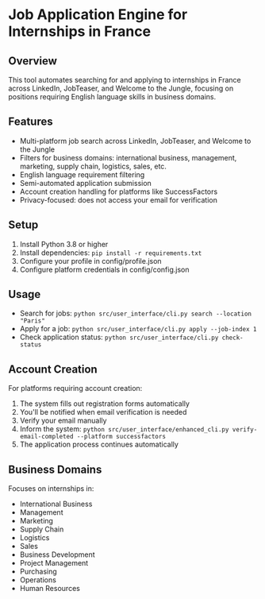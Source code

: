 # Job Application Engine for Internships in France

## Overview
This tool automates searching for and applying to internships in France across LinkedIn, JobTeaser, and Welcome to the Jungle, focusing on positions requiring English language skills in business domains.

## Features
- Multi-platform job search across LinkedIn, JobTeaser, and Welcome to the Jungle
- Filters for business domains: international business, management, marketing, supply chain, logistics, sales, etc.
- English language requirement filtering
- Semi-automated application submission
- Account creation handling for platforms like SuccessFactors
- Privacy-focused: does not access your email for verification

## Setup
1. Install Python 3.8 or higher
2. Install dependencies: `pip install -r requirements.txt`
3. Configure your profile in config/profile.json
4. Configure platform credentials in config/config.json

## Usage
- Search for jobs: `python src/user_interface/cli.py search --location "Paris"`
- Apply for a job: `python src/user_interface/cli.py apply --job-index 1`
- Check application status: `python src/user_interface/cli.py check-status`

## Account Creation
For platforms requiring account creation:
1. The system fills out registration forms automatically
2. You'll be notified when email verification is needed
3. Verify your email manually
4. Inform the system: `python src/user_interface/enhanced_cli.py verify-email-completed --platform successfactors`
5. The application process continues automatically

## Business Domains
Focuses on internships in:
- International Business
- Management
- Marketing
- Supply Chain
- Logistics
- Sales
- Business Development
- Project Management
- Purchasing
- Operations
- Human Resources
